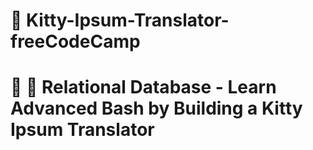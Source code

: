 # 📖 Kitty-Ipsum-Translator-freeCodeCamp

# 👣  👀  Relational Database - Learn Advanced Bash by Building a Kitty Ipsum Translator
